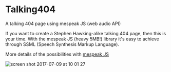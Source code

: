 # Talking404
A talking 404 page using mespeak JS (web audio API)

If you want to create a Stephen Hawking-alike talking 404 page, then this is your time. With the mespeak JS (heavy 5MB!) library it's easy to achieve through SSML (Speech Synthesis Markup Language).

More details of the possibilities with [mespeak JS](http://www.masswerk.at/mespeak/)

![screen shot 2017-07-09 at 10 01 27](https://user-images.githubusercontent.com/9334646/27992225-3dc29c22-648f-11e7-8a2f-7ea40f9f75fc.png)
